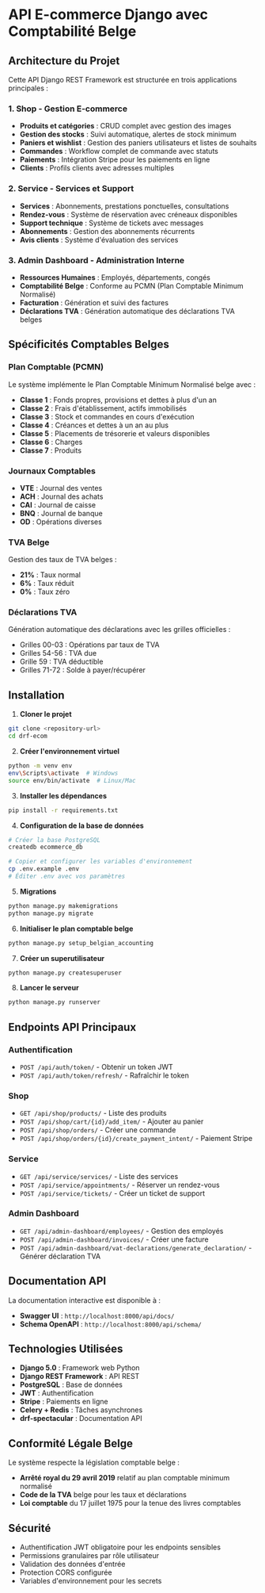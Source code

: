 # API E-commerce Django avec Comptabilité Belge

## Architecture du Projet

Cette API Django REST Framework est structurée en trois applications principales :

### 1. **Shop** - Gestion E-commerce
- **Produits et catégories** : CRUD complet avec gestion des images
- **Gestion des stocks** : Suivi automatique, alertes de stock minimum
- **Paniers et wishlist** : Gestion des paniers utilisateurs et listes de souhaits
- **Commandes** : Workflow complet de commande avec statuts
- **Paiements** : Intégration Stripe pour les paiements en ligne
- **Clients** : Profils clients avec adresses multiples

### 2. **Service** - Services et Support
- **Services** : Abonnements, prestations ponctuelles, consultations
- **Rendez-vous** : Système de réservation avec créneaux disponibles
- **Support technique** : Système de tickets avec messages
- **Abonnements** : Gestion des abonnements récurrents
- **Avis clients** : Système d'évaluation des services

### 3. **Admin Dashboard** - Administration Interne
- **Ressources Humaines** : Employés, départements, congés
- **Comptabilité Belge** : Conforme au PCMN (Plan Comptable Minimum Normalisé)
- **Facturation** : Génération et suivi des factures
- **Déclarations TVA** : Génération automatique des déclarations TVA belges

## Spécificités Comptables Belges

### Plan Comptable (PCMN)
Le système implémente le Plan Comptable Minimum Normalisé belge avec :
- **Classe 1** : Fonds propres, provisions et dettes à plus d'un an
- **Classe 2** : Frais d'établissement, actifs immobilisés
- **Classe 3** : Stock et commandes en cours d'exécution
- **Classe 4** : Créances et dettes à un an au plus
- **Classe 5** : Placements de trésorerie et valeurs disponibles
- **Classe 6** : Charges
- **Classe 7** : Produits

### Journaux Comptables
- **VTE** : Journal des ventes
- **ACH** : Journal des achats
- **CAI** : Journal de caisse
- **BNQ** : Journal de banque
- **OD** : Opérations diverses

### TVA Belge
Gestion des taux de TVA belges :
- **21%** : Taux normal
- **6%** : Taux réduit
- **0%** : Taux zéro

### Déclarations TVA
Génération automatique des déclarations avec les grilles officielles :
- Grilles 00-03 : Opérations par taux de TVA
- Grilles 54-56 : TVA due
- Grille 59 : TVA déductible
- Grilles 71-72 : Solde à payer/récupérer

## Installation

1. **Cloner le projet**
```bash
git clone <repository-url>
cd drf-ecom
```

2. **Créer l'environnement virtuel**
```bash
python -m venv env
env\Scripts\activate  # Windows
source env/bin/activate  # Linux/Mac
```

3. **Installer les dépendances**
```bash
pip install -r requirements.txt
```

4. **Configuration de la base de données**
```bash
# Créer la base PostgreSQL
createdb ecommerce_db

# Copier et configurer les variables d'environnement
cp .env.example .env
# Éditer .env avec vos paramètres
```

5. **Migrations**
```bash
python manage.py makemigrations
python manage.py migrate
```

6. **Initialiser le plan comptable belge**
```bash
python manage.py setup_belgian_accounting
```

7. **Créer un superutilisateur**
```bash
python manage.py createsuperuser
```

8. **Lancer le serveur**
```bash
python manage.py runserver
```

## Endpoints API Principaux

### Authentification
- `POST /api/auth/token/` - Obtenir un token JWT
- `POST /api/auth/token/refresh/` - Rafraîchir le token

### Shop
- `GET /api/shop/products/` - Liste des produits
- `POST /api/shop/cart/{id}/add_item/` - Ajouter au panier
- `POST /api/shop/orders/` - Créer une commande
- `POST /api/shop/orders/{id}/create_payment_intent/` - Paiement Stripe

### Service
- `GET /api/service/services/` - Liste des services
- `POST /api/service/appointments/` - Réserver un rendez-vous
- `POST /api/service/tickets/` - Créer un ticket de support

### Admin Dashboard
- `GET /api/admin-dashboard/employees/` - Gestion des employés
- `POST /api/admin-dashboard/invoices/` - Créer une facture
- `POST /api/admin-dashboard/vat-declarations/generate_declaration/` - Générer déclaration TVA

## Documentation API

La documentation interactive est disponible à :
- **Swagger UI** : `http://localhost:8000/api/docs/`
- **Schema OpenAPI** : `http://localhost:8000/api/schema/`

## Technologies Utilisées

- **Django 5.0** : Framework web Python
- **Django REST Framework** : API REST
- **PostgreSQL** : Base de données
- **JWT** : Authentification
- **Stripe** : Paiements en ligne
- **Celery + Redis** : Tâches asynchrones
- **drf-spectacular** : Documentation API

## Conformité Légale Belge

Le système respecte la législation comptable belge :
- **Arrêté royal du 29 avril 2019** relatif au plan comptable minimum normalisé
- **Code de la TVA** belge pour les taux et déclarations
- **Loi comptable** du 17 juillet 1975 pour la tenue des livres comptables

## Sécurité

- Authentification JWT obligatoire pour les endpoints sensibles
- Permissions granulaires par rôle utilisateur
- Validation des données d'entrée
- Protection CORS configurée
- Variables d'environnement pour les secrets